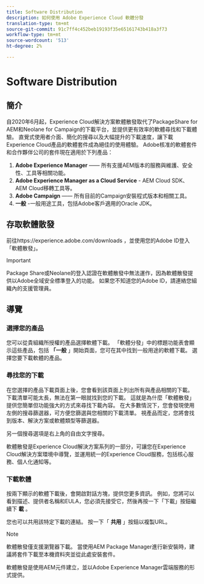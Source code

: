 ```yaml
---
title: Software Distribution
description: 如何使用 Adobe Experience Cloud 軟體分發
translation-type: tm+mt
source-git-commit: 91c7ff4c452beb19193f35e65161743b418a3f73
workflow-type: tm+mt
source-wordcount: '513'
ht-degree: 2%

---
```



# Software Distribution

## 簡介

自2020年6月起，Experience Cloud解決方案軟體散發取代了PackageShare for AEM和Neolane for Campaign的下載平台，並提供更有效率的軟體尋找和下載體驗。 直覺式使用者介面、簡化的搜尋以及大幅提升的下載速度，讓下載Experience Cloud產品的軟體套件成為絕佳的使用體驗。 Adobe核准的軟體套件和合作夥伴公司的套件現在適用於下列產品：

1. **Adobe Experience Manager** —— 所有支援AEM版本的服務與維護、安全性、工具等相關功能。
1. **Adobe Experience Manager as a Cloud Service** - AEM Cloud SDK、AEM Cloud移轉工具等。
1. **Adobe Campaign** —— 所有目前的Campaign安裝程式版本和相關工具。
1. **一般** -一般用途工具，包括Adobe客戶適用的Oracle JDK。

## 存取軟體散發

前往https://experience.adobe.com/downloads [](https://experience.adobe.com/downloads) ，並使用您的Adobe ID登入「軟體散發」。

>[!IMPORTANT]
>
>Package Share或Neolane的登入認證在軟體散發中無法運作，因為軟體散發提供以Adobe全域安全標準登入的功能。 如果您不知道您的Adobe ID，請連絡您組織內的支援管理員。

## 導覽

### 選擇您的產品

您可以從貴組織所授權的產品選擇軟體下載。 「軟體分發」中的標題功能表會顯示這些產品，包括 **「一般** 」開始頁面，您可在其中找到一般用途的軟體下載。 選擇您要下載軟體的產品。

### 尋找您的下載

在您選擇的產品下載頁面上後，您會看到該頁面上列出所有與產品相關的下載。 下載清單可能太長，無法在第一眼就找到您的下載。 這就是為什麼「軟體散發」提供您簡單但功能強大的方式來尋找下載內容。 在大多數情況下，您會發現使用左側的搜尋篩選器，可方便您篩選與您相關的下載清單。 視產品而定，您將會找到版本、解決方案或軟體類型等篩選器。

另一個搜尋選項是右上角的自由文字搜尋。

軟體散發是Experience Cloud解決方案系列的一部分，可讓您在Experience Cloud解決方案環境中導覽，並運用統一的Experience Cloud服務，包括核心服務、個人化通知等。

### 下載軟體

按兩下顯示的軟體下載後，會開啟對話方塊，提供您更多資訊。 例如，您將可以看到描述、提供者名稱和EULA，您必須先接受它，然後再按一下「下載」按鈕繼續下 **載** 。

您也可以共用該特定下載的連結。 按一下「 **共用** 」按鈕以複製URL。

>[!NOTE]
>
>軟體散發僅支援瀏覽器下載。 當使用AEM Package Manager進行新安裝時，建議將套件下載至本機資料夾並從此處安裝套件。

軟體散發是使用AEM元件建立，並以Adobe Experience Manager雲端服務的形式提供。